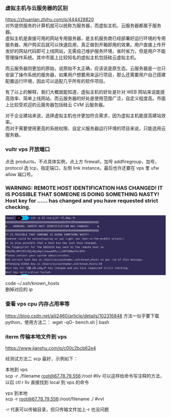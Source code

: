 ### 虚拟主机与云服务器的区别

https://zhuanlan.zhihu.com/p/444428820  
对外提供服务的计算机就可以统称为服务器，而虚拟主机、云服务器都属于服务器。  
虚拟主机是直接可用的网站专用服务器，是主机服务商已经部署好运行环境的专用服务器，用户购买后就可以快速启用，真正做到开箱即用的效果。用户直接上传开发好的网站代码即可上线网站，无需自己维护服务环境，省时省力，但是用户不能管理操作系统。其中市面上比较知名的虚拟主机包括硅云虚拟主机。

而云服务器则更加的原始，说原始不太正确，应该说是原生态。云服务器是一台只安装了操作系统的服务器，如果用户想要用来运行项目，那么还需要用户自己搭建配置运行环境，因此可以适配几乎所有的软件项目。

有了以上的解释，我们大概就能知道，虚拟主机的好处是针对 WEB 网站来说能提高效率、简单上线网站，而云服务器的好处是使用范围广泛，自定义程度高。市面上比较受欢迎的云服务器包括硅云 CVM 云服务器。

对于企业建站来说，选择虚拟主机也许更加符合需求，因为虚拟主机能提高建站效率。  
而对于需要使用更高的系统权限、自定义服务器运行环境的项目来说，只能选用云服务器。

### vultr vps 开放端口

点击 products，不点具体实例，点上方 firewall，加号 addfiregroup，加号，protocol 选 tcp，指定端口，左侧 link instance。最后也许还要在 vps 里 ufw allow 端口号。

### WARNING: REMOTE HOST IDENTIFICATION HAS CHANGED! IT IS POSSIBLE THAT SOMEONE IS DOING SOMETHING NASTY! Host key for ...... has changed and you have requested strict checking.

![](./img/2022-08-03-15-58-03.png)

code ~/.ssh/known_hosts  
删掉对应的 ip

### 查看 vps cpu 内存占用率等

https://blog.csdn.net/aili2460/article/details/102316848
方法一似乎要下载 python，使用方法二：
wget -qO- bench.sh | bash

### iterm 传输本地文件到 vps

https://www.jianshu.com/p/c00c2bcb62e4

经测试方法二 scp 最好，示例如下：

本地到 vps  
scp -r ./filename root@67.78.79.556:/root #llv
可以这样给命令写注释的方法，以后 ctl r llv 直接找到 local 到 vps 的命令

vps 到本地  
scp -r root@67.78.79.556:/root/filename ./ #vvl

-r 代表可以传输目录，但只传输文件加上-r 也没问题
